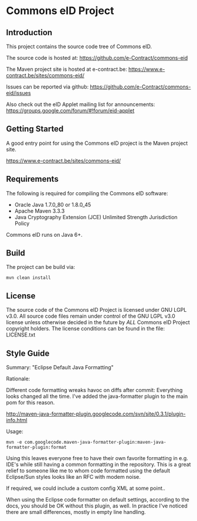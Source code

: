 # Commons eID Project


## Introduction

This project contains the source code tree of Commons eID.

The source code is hosted at: https://github.com/e-Contract/commons-eid

The Maven project site is hosted at e-contract.be: https://www.e-contract.be/sites/commons-eid/

Issues can be reported via github: https://github.com/e-Contract/commons-eid/issues

Also check out the eID Applet mailing list for announcements: https://groups.google.com/forum/#!forum/eid-applet


## Getting Started

A good entry point for using the Commons eID project is the Maven project site.

https://www.e-contract.be/sites/commons-eid/


## Requirements

The following is required for compiling the Commons eID software:

* Oracle Java 1.7.0_80 or 1.8.0_45
* Apache Maven 3.3.3
* Java Cryptography Extension (JCE) Unlimited Strength Jurisdiction Policy

Commons eID runs on Java 6+.


## Build

The project can be build via:

```shell
mvn clean install
```


## License

The source code of the Commons eID Project is licensed under GNU LGPL v3.0.
All source code files remain under control of the GNU LGPL v3.0 license 
unless otherwise decided in the future by _ALL_ Commons eID Project 
copyright holders.
The license conditions can be found in the file: LICENSE.txt


## Style Guide

Summary: "Eclipse Default Java Formatting"

Rationale:

Different code formatting wreaks havoc on diffs after commit:
Everything looks changed all the time.
I've added the java-formatter plugin to the main pom for this reason.

http://maven-java-formatter-plugin.googlecode.com/svn/site/0.3.1/plugin-info.html

Usage:

```shell
mvn -e com.googlecode.maven-java-formatter-plugin:maven-java-formatter-plugin:format
```

Using this leaves everyone free to have their own favorite formatting
in e.g. IDE's while still having a common formatting in the repository.
This is a great relief to someone like me to whom code formatted using
the default Eclipse/Sun styles looks like an RFC with modem noise.

If required, we could include a custom config XML at some point..

When using the Eclipse code formatter on default settings, according to
the docs, you should be OK without this plugin, as well. In practice
I've noticed there are small differences, mostly in empty line handling.
